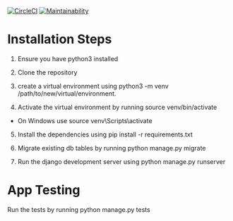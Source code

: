 [![CircleCI](https://circleci.com/gh/circleci/circleci-docs.svg?style=shield&circle-token=2bd74d82daa65bc8b3f928fe355752dac19a0ff9)](https://circleci.com/gh/circleci/circleci-docs) [![Maintainability](https://api.codeclimate.com/v1/badges/52bf57c9a06b4c1ed18a/maintainability)](https://codeclimate.com/github/timlubanga/Savannah-eProject/maintainability)

# Installation Steps

1. Ensure you have python3 installed

2. Clone the repository

3. create a virtual environment using python3 -m venv /path/to/new/virtual/environment.

4. Activate the virtual environment by running source venv/bin/activate

- On Windows use source venv\Scripts\activate

5. Install the dependencies using pip install -r requirements.txt

6. Migrate existing db tables by running python manage.py migrate

7. Run the django development server using python manage.py runserver

# App Testing

Run the tests by running python manage.py tests
